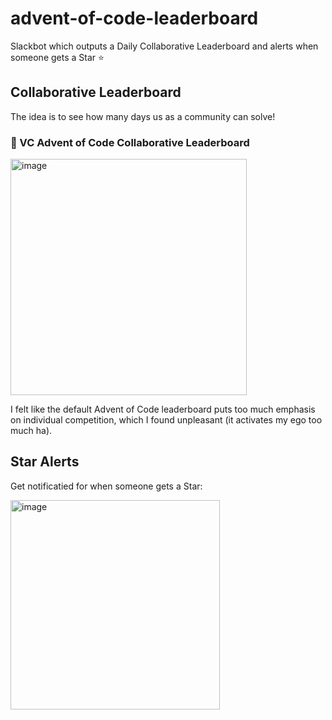 # advent-of-code-leaderboard

Slackbot which outputs a Daily Collaborative Leaderboard and alerts when someone gets a Star ⭐️

## Collaborative Leaderboard

The idea is to see how many days us as a community can solve!

### :christmas_tree: VC Advent of Code Collaborative Leaderboard

<img width="378" alt="image" src="https://github.com/user-attachments/assets/ca8b1eb3-6814-4500-b668-a122712bfc68">

I felt like the default Advent of Code leaderboard puts too much emphasis on individual competition, which I found unpleasant (it activates my ego too much ha).

## Star Alerts

Get notificatied for when someone gets a Star:

<img width="335" alt="image" src="https://github.com/user-attachments/assets/d8bdd3f7-7dbb-48d9-a4d6-ab8f1d627173">
